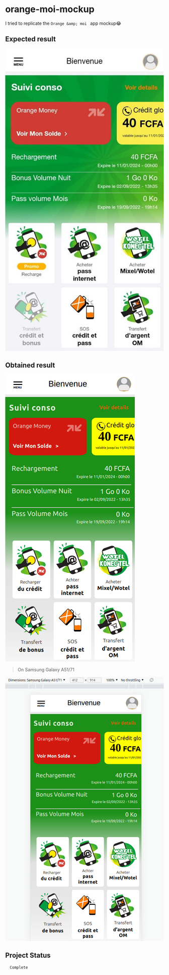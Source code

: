 # orange-moi-mockup
I tried to replicate the `Orange &amp; moi ` app mockup😂

## Expected result 
![OM model](images/OM_model.png)

## Obtained result 
![OM mockup](images/OM_mockup1.png)

> On Samsung Galaxy A51/71

![OM mockup](images/OM_mockup2.png)

## Project Status 
      Complete 
